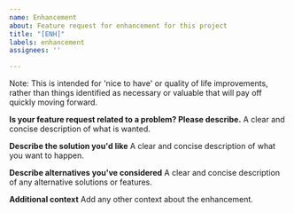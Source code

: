 ```yaml
---
name: Enhancement
about: Feature request for enhancement for this project
title: "[ENH]"
labels: enhancement
assignees: ''

---
```


Note: This is intended for 'nice to have' or quality of life improvements, rather than things identified as necessary or valuable that will pay off quickly moving forward. 

**Is your feature request related to a problem? Please describe.**
A clear and concise description of what is wanted.

**Describe the solution you'd like**
A clear and concise description of what you want to happen.

**Describe alternatives you've considered**
A clear and concise description of any alternative solutions or features. 

**Additional context**
Add any other context about the enhancement.
